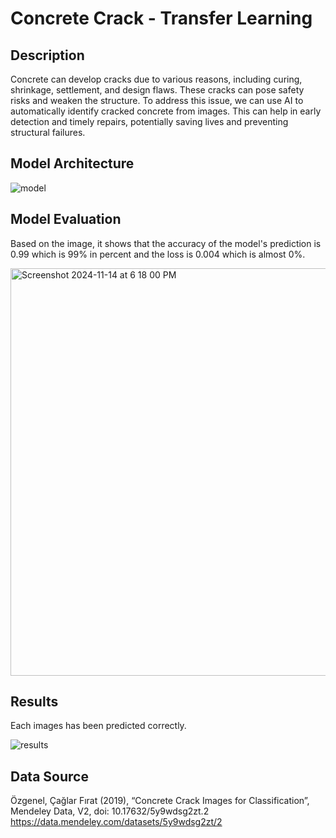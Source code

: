 # Concrete Crack - Transfer Learning

## Description
Concrete can develop cracks due to various reasons, including curing, shrinkage,
settlement, and design flaws. These cracks can pose safety risks and weaken the structure.
To address this issue, we can use AI to automatically identify cracked concrete from images.
This can help in early detection and timely repairs, potentially saving lives and preventing
structural failures.

## Model Architecture
![model](https://github.com/user-attachments/assets/afb2fc67-eb3a-4224-990f-d75a36c69993)

## Model Evaluation
Based on the image, it shows that the accuracy of the model's prediction 
is 0.99 which is 99% in percent and the loss is 0.004 which is almost 0%.

<img width="652" alt="Screenshot 2024-11-14 at 6 18 00 PM" src="https://github.com/user-attachments/assets/90142769-698d-45d0-8fe5-9d7badaf0850">

## Results
Each images has been predicted correctly.

![results](https://github.com/user-attachments/assets/bbac6b9d-4c1e-43ef-8410-c9d3097c5edd)

## Data Source
Özgenel, Çağlar Fırat (2019), “Concrete Crack Images for Classification”, Mendeley Data, V2, doi: 10.17632/5y9wdsg2zt.2
https://data.mendeley.com/datasets/5y9wdsg2zt/2
